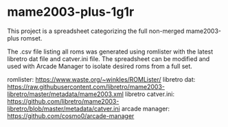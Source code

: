 # mame2003-plus-1g1r

This project is a spreadsheet categorizing the full non-merged mame2003-plus romset.

The .csv file listing all roms was generated using romlister with the latest libretro dat file and catver.ini file.  The spreadsheet can be modified and used with Arcade Manager to isolate desired roms from a full set.

romlister: https://www.waste.org/~winkles/ROMLister/
libretro dat: https://raw.githubusercontent.com/libretro/mame2003-libretro/master/metadata/mame2003.xml
libretro catver.ini: https://github.com/libretro/mame2003-libretro/blob/master/metadata/catver.ini
arcade manager: https://github.com/cosmo0/arcade-manager
